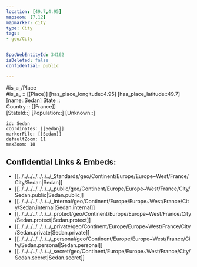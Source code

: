 ```yaml
---
location: [49.7,4.95] 
mapzoom: [7,12] 
mapmarker: city 
type: City
tags:
- geo/City


SpocWebEntityId: 34162
isDeleted: false
confidential: public

---
```

#is_a_/Place  
#is_a_ :: [[Place]] 
[has_place_longitude::4.95] 
[has_place_latitude::49.7] 
[name::Sedan] 
State ::  
Country :: [[France]]  
[StateId::] 
[Population::] 
[Unknown::] 


```leaflet
id: Sedan
coordinates: [[Sedan]] 
markerFile: [[Sedan]] 
defaultZoom: 11 
maxZoom: 18
```


## Confidential Links & Embeds: 
- [[../../../../../../../_Standards/geo/Continent/Europe/Europe~West/France/City/Sedan|Sedan]] 
- [[../../../../../../../_public/geo/Continent/Europe/Europe~West/France/City/Sedan.public|Sedan.public]] 
- [[../../../../../../../_internal/geo/Continent/Europe/Europe~West/France/City/Sedan.internal|Sedan.internal]] 
- [[../../../../../../../_protect/geo/Continent/Europe/Europe~West/France/City/Sedan.protect|Sedan.protect]] 
- [[../../../../../../../_private/geo/Continent/Europe/Europe~West/France/City/Sedan.private|Sedan.private]] 
- [[../../../../../../../_personal/geo/Continent/Europe/Europe~West/France/City/Sedan.personal|Sedan.personal]] 
- [[../../../../../../../_secret/geo/Continent/Europe/Europe~West/France/City/Sedan.secret|Sedan.secret]] 
